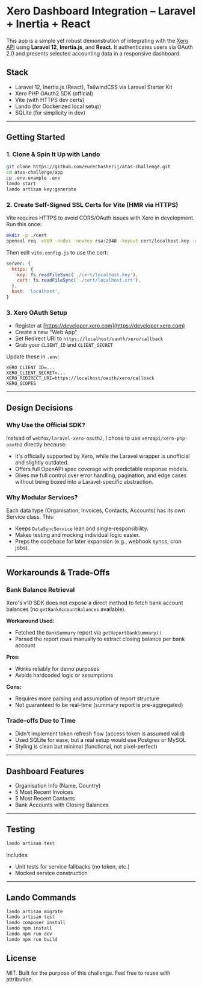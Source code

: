 # Xero Dashboard Integration – Laravel + Inertia + React

This app is a simple yet robust demonstration of integrating with the [Xero API](https://developer.xero.com/) using **Laravel 12**, **Inertia.js**, and **React**. It authenticates users via OAuth 2.0 and presents selected accounting data in a responsive dashboard.

## Stack

* Laravel 12, Inertia.js (React), TailwindCSS via Laravel Starter Kit
* Xero PHP OAuth2 SDK (official)
* Vite (with HTTPS dev certs)
* Lando (for Dockerized local setup)
* SQLite (for simplicity in dev)

---

## Getting Started

### 1. Clone & Spin It Up with Lando

```bash
git clone https://github.com/eurechasherij/atas-challenge.git
cd atas-challenge/app
cp .env.example .env
lando start
lando artisan key:generate
```

### 2. Create Self-Signed SSL Certs for Vite (HMR via HTTPS)

Vite requires HTTPS to avoid CORS/OAuth issues with Xero in development. Run this once:

```bash
mkdir -p ./cert
openssl req -x509 -nodes -newkey rsa:2048 -keyout cert/localhost.key -out cert/localhost.crt -days 365 -subj "/CN=localhost"
```

Then edit `vite.config.js` to use the cert:

```js
server: {
  https: {
    key: fs.readFileSync('./cert/localhost.key'),
    cert: fs.readFileSync('./cert/localhost.crt'),
  },
  host: 'localhost',
}
```

### 3. Xero OAuth Setup

* Register at [https://developer.xero.com](https://developer.xero.com)
* Create a new "Web App"
* Set Redirect URI to `https://localhost/oauth/xero/callback`
* Grab your `CLIENT_ID` and `CLIENT_SECRET`

Update these in `.env`:

```
XERO_CLIENT_ID=...
XERO_CLIENT_SECRET=...
XERO_REDIRECT_URI=https://localhost/oauth/xero/callback
XERO_SCOPES
```

---

## Design Decisions

### Why Use the Official SDK?

Instead of `webfox/laravel-xero-oauth2`, I chose to use `xeroapi/xero-php-oauth2` directly because:

* It's officially supported by Xero, while the Laravel wrapper is unofficial and slightly outdated.
* Offers full OpenAPI spec coverage with predictable response models.
* Gives me full control over error handling, pagination, and edge cases without being boxed into a Laravel-specific abstraction.

### Why Modular Services?

Each data type (Organisation, Invoices, Contacts, Accounts) has its own Service class. This:

* Keeps `DataSyncService` lean and single-responsibility.
* Makes testing and mocking individual logic easier.
* Preps the codebase for later expansion (e.g., webhook syncs, cron jobs).

---

## Workarounds & Trade-Offs

### Bank Balance Retrieval

Xero's v10 SDK does not expose a direct method to fetch bank account balances (no `getBankAccountBalances` available).

**Workaround Used:**

* Fetched the `BankSummary` report via `getReportBankSummary()`
* Parsed the report rows manually to extract closing balance per bank account

**Pros:**

* Works reliably for demo purposes
* Avoids hardcoded logic or assumptions

**Cons:**

* Requires more parsing and assumption of report structure
* Not guaranteed to be real-time (summary report is pre-aggregated)

### Trade-offs Due to Time

* Didn't implement token refresh flow (access token is assumed valid)
* Used SQLite for ease, but a real setup would use Postgres or MySQL
* Styling is clean but minimal (functional, not pixel-perfect)

---

## Dashboard Features

* Organisation Info (Name, Country)
* 5 Most Recent Invoices
* 5 Most Recent Contacts
* Bank Accounts with Closing Balances

---

## Testing

```bash
lando artisan test
```

Includes:

* Unit tests for service fallbacks (no token, etc.)
* Mocked service construction

---

## Lando Commands

```bash
lando artisan migrate
lando artisan test
lando composer install
lando npm install
lando npm run dev
lando npm run build
```

## License

MIT. Built for the purpose of this challenge. Feel free to reuse with attribution.
